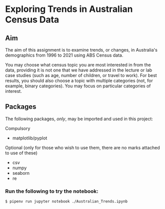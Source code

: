 # Exploring Trends in Australian Census Data

## Aim

The aim of this assignment is to examine trends, or changes, in Australia's demographics from 1996 to 2021 using ABS Census data.

You may choose what census topic you are most interested in from the data, providing it is not one that we have addressed in the lecture or lab case studies \(such as age, number of children, or travel to work\). For best results, you should also choose a topic with multiple categories \(not, for example, binary categories\). You may focus on particular categories of interest.

## Packages

The following packages, _only_, may be imported and used in this project:

Compulsory

* matplotlib/pyplot

Optional \(only for those who wish to use them, there are no marks attached to use of these\)

* csv
* numpy
* seaborn
* re
  
### Run the following to try the notebook:
```sh
$ pipenv run jupyter notebook ./Australian_Trends.ipynb
```
